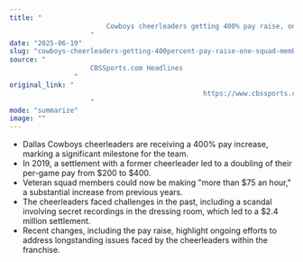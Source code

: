 ```yaml
---
title: "
                        Cowboys cheerleaders getting 400% pay raise, one squad member says in latest season of Netflix series
                    "
date: "2025-06-19"
slug: "cowboys-cheerleaders-getting-400percent-pay-raise-one-squad-member-says-in-latest-season-of-netflix-series"
source: "
                    CBSSports.com Headlines
                "
original_link: "
                                                https://www.cbssports.com/nfl/news/cowboys-cheerleaders-getting-400-pay-raise-one-squad-member-says-in-latest-season-of-netflix-series/
                    "
mode: "summarize"
image: ""
---
```


- Dallas Cowboys cheerleaders are receiving a 400% pay increase, marking a significant milestone for the team.
- In 2019, a settlement with a former cheerleader led to a doubling of their per-game pay from $200 to $400.
- Veteran squad members could now be making "more than $75 an hour," a substantial increase from previous years.
- The cheerleaders faced challenges in the past, including a scandal involving secret recordings in the dressing room, which led to a $2.4 million settlement.
- Recent changes, including the pay raise, highlight ongoing efforts to address longstanding issues faced by the cheerleaders within the franchise.